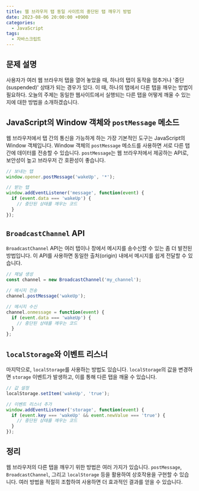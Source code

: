 ```yaml
---
title: 웹 브라우저 탭 동일 사이트의 중단된 탭 깨우기 방법
date: 2023-08-06 20:00:00 +0900
categories:
  - JavaScript
tags:
  - 자바스크립트
---
```


## 문제 설명

사용자가 여러 웹 브라우저 탭을 열어 놓았을 때, 하나의 탭이 동작을 멈추거나 '중단(suspended)' 상태가 되는 경우가 있다. 이 때, 하나의 탭에서 다른 탭을 깨우는 방법이 필요하다. 오늘의 주제는 동일한 웹사이트에서 실행되는 다른 탭을 어떻게 깨울 수 있는지에 대한 방법을 소개하겠습니다.

## JavaScript의 Window 객체와 `postMessage` 메소드

웹 브라우저에서 탭 간의 통신을 가능하게 하는 가장 기본적인 도구는 JavaScript의 Window 객체입니다. Window 객체의 `postMessage` 메소드를 사용하면 서로 다른 탭 간에 데이터를 전송할 수 있습니다. `postMessage`는 웹 브라우저에서 제공하는 API로, 보안성이 높고 브라우저 간 호환성이 좋습니다.

```javascript
// 보내는 탭
window.opener.postMessage('wakeUp', '*');

// 받는 탭
window.addEventListener('message', function(event) {
  if (event.data === 'wakeUp') {
    // 중단된 상태를 깨우는 코드
  }
});
```

## `BroadcastChannel` API

`BroadcastChannel` API는 여러 탭이나 창에서 메시지를 송수신할 수 있는 좀 더 발전된 방법입니다. 이 API를 사용하면 동일한 출처(origin) 내에서 메시지를 쉽게 전달할 수 있습니다.

```javascript
// 채널 생성
const channel = new BroadcastChannel('my_channel');

// 메시지 전송
channel.postMessage('wakeUp');

// 메시지 수신
channel.onmessage = function(event) {
  if (event.data === 'wakeUp') {
    // 중단된 상태를 깨우는 코드
  }
};
```

## `localStorage`와 이벤트 리스너

마지막으로, `localStorage`를 사용하는 방법도 있습니다. `localStorage`의 값을 변경하면 `storage` 이벤트가 발생하고, 이를 통해 다른 탭을 깨울 수 있습니다.

```javascript
// 값 설정
localStorage.setItem('wakeUp', 'true');

// 이벤트 리스너 추가
window.addEventListener('storage', function(event) {
  if (event.key === 'wakeUp' && event.newValue === 'true') {
    // 중단된 상태를 깨우는 코드
  }
});
```

## 정리

웹 브라우저의 다른 탭을 깨우기 위한 방법은 여러 가지가 있습니다. `postMessage`, `BroadcastChannel`, 그리고 `localStorage` 등을 활용하여 상호작용을 구현할 수 있습니다. 여러 방법을 적절히 조합하여 사용하면 더 효과적인 결과를 얻을 수 있습니다.